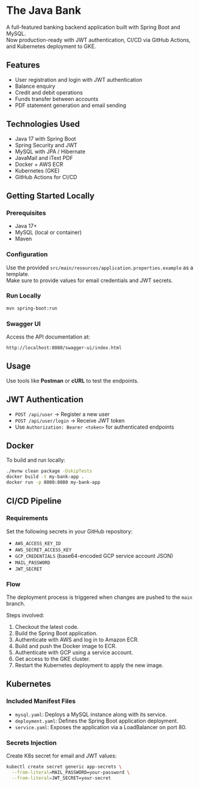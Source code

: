 # The Java Bank

A full-featured banking backend application built with Spring Boot and MySQL.  
Now production-ready with JWT authentication, CI/CD via GitHub Actions, and Kubernetes deployment to GKE.

## Features

- User registration and login with JWT authentication
- Balance enquiry
- Credit and debit operations
- Funds transfer between accounts
- PDF statement generation and email sending

## Technologies Used

- Java 17 with Spring Boot
- Spring Security and JWT
- MySQL with JPA / Hibernate
- JavaMail and iText PDF
- Docker + AWS ECR
- Kubernetes (GKE)
- GitHub Actions for CI/CD

## Getting Started Locally

### Prerequisites

- Java 17+
- MySQL (local or container)
- Maven

### Configuration

Use the provided `src/main/resources/application.properties.example` as a template.  
Make sure to provide values for email credentials and JWT secrets.

### Run Locally
```bash
mvn spring-boot:run
```

### Swagger UI
Access the API documentation at:
```
http://localhost:8080/swagger-ui/index.html
```

## Usage
Use tools like **Postman** or **cURL** to test the endpoints.

## JWT Authentication

- `POST /api/user` → Register a new user
- `POST /api/user/login` → Receive JWT token
- Use `Authorization: Bearer <token>` for authenticated endpoints

## Docker

To build and run locally:

```bash
./mvnw clean package -DskipTests
docker build -t my-bank-app .
docker run -p 8080:8080 my-bank-app
```

## CI/CD Pipeline

### Requirements

Set the following secrets in your GitHub repository:

- `AWS_ACCESS_KEY_ID`
- `AWS_SECRET_ACCESS_KEY`
- `GCP_CREDENTIALS` (base64-encoded GCP service account JSON)
- `MAIL_PASSWORD`
- `JWT_SECRET`

### Flow

The deployment process is triggered when changes are pushed to the `main` branch.

Steps involved:

1. Checkout the latest code.
2. Build the Spring Boot application.
3. Authenticate with AWS and log in to Amazon ECR.
4. Build and push the Docker image to ECR.
5. Authenticate with GCP using a service account.
6. Get access to the GKE cluster.
7. Restart the Kubernetes deployment to apply the new image.

## Kubernetes

### Included Manifest Files

- `mysql.yaml`: Deploys a MySQL instance along with its service.
- `deployment.yaml`: Defines the Spring Boot application deployment.
- `service.yaml`: Exposes the application via a LoadBalancer on port 80.

### Secrets Injection
Create K8s secret for email and JWT values:
```bash
kubectl create secret generic app-secrets \
  --from-literal=MAIL_PASSWORD=your-password \
  --from-literal=JWT_SECRET=your-secret
```



